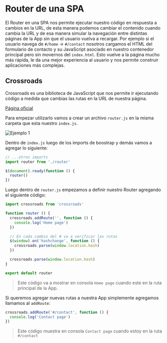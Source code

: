 # Router de una SPA

El Router en una SPA nos permite ejecutar nuestro código en respuesta a cambios en la URL, de esta manera podemos cambiar el contenido cuando cambia la URL y de esa manera simular la navegación entre distintas páginas de la App sin que el usuario vuelva a recargar. Por ejemplo si el usuario navega de `#/home` -> `#/contact` nosotros cargamos el HTML del formulario de contacto y su JavaScript asociado en nuestro contenedor principal pero sin movernos del `index.html`. Esto vuelve a la página mucho más rápida, le da una mejor experiencia al usuario y nos permite construir aplicaciones más complejas.

## Crossroads

Crossroads es una biblioteca de JavaScript que nos permite ir ejecutando código a medida que cambias las rutas en la URL de nuestra página.

[Página oficial](https://millermedeiros.github.io/crossroads.js/)

Para empezar utilizarlo vamos a crear un archivo `router.js` en la misma carpeta que esta nuestro `index.js`.

![Ejemplo 1](https://github.com/adrianc4/programadorWeb-base/blob/master/Teoria%20plataforma/16_04_router_example_1.png?raw=true)

Dentro de `index.js` luego de los imports de boostrap y demás vamos a agregar lo siguiente:

```js
// ...otros imports
import router from './router'

$(document).ready(function () {
  router()
})
```

Luego dentro de `router.js` empezamos a definir nuestro Router agregando el siguiente código:

```js
import crossroads from 'crossroads'

function router () {
  crossroads.addRoute('', function () {
    console.log('Home page')
  })

  // En cada cambio del # va a verificar las rutas
  $(window).on('hashchange', function () {
    crossroads.parse(window.location.hash)
  })

  crossroads.parse(window.location.hash)
}

export default router
```

> Este código va a mostrar en consola `Home page` cuando este en la ruta principal de la App.

Si queremos agregar nuevas rutas a nuestra App simplemente agregamos llamamos al `addRoute`:

```js
crossroads.addRoute('#/contact', function () {
  console.log('Contact page')
})
```

> Este código muestra en consola `Contact page` cuando estoy en la ruta `#/contact`


